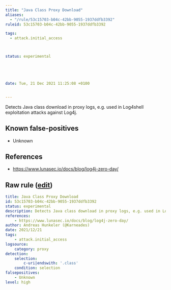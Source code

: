 ```yaml
---
title: "Java Class Proxy Download"
aliases:
  - "/rule/53c15703-b04c-42bb-9055-1937ddfb3392"
ruleid: 53c15703-b04c-42bb-9055-1937ddfb3392

tags:
  - attack.initial_access



status: experimental





date: Tue, 21 Dec 2021 11:25:08 +0100


---
```


Detects Java class download in proxy logs, e.g. used in Log4shell exploitation attacks against Log4j.

<!--more-->


## Known false-positives

* Unknown



## References

* https://www.lunasec.io/docs/blog/log4j-zero-day/


## Raw rule ([edit](https://github.com/SigmaHQ/sigma/edit/master/rules/proxy/proxy_java_class_download.yml))
```yaml
title: Java Class Proxy Download
id: 53c15703-b04c-42bb-9055-1937ddfb3392
status: experimental
description: Detects Java class download in proxy logs, e.g. used in Log4shell exploitation attacks against Log4j.
references:
    - https://www.lunasec.io/docs/blog/log4j-zero-day/
author: Andreas Hunkeler (@Karneades)
date: 2021/12/21
tags:
    - attack.initial_access
logsource:
    category: proxy
detection:
    selection:
        c-uri|endswith: '.class'
    condition: selection
falsepositives:
    - Unknown
level: high

```
